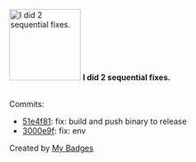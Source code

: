 <img src="https://my-badges.github.io/my-badges/fix-2.png" alt="I did 2 sequential fixes." title="I did 2 sequential fixes." width="128">
<strong>I did 2 sequential fixes.</strong>
<br><br>

Commits:

- <a href="https://github.com/eryajf/k8m/commit/51e4f81be02c28a8ba304fbc63861a74bac88e5f">51e4f81</a>: fix: build and push binary to release
- <a href="https://github.com/eryajf/k8m/commit/3000e9f220c4018c8287599edf5be5be621f7bd4">3000e9f</a>: fix: env


Created by <a href="https://github.com/my-badges/my-badges">My Badges</a>